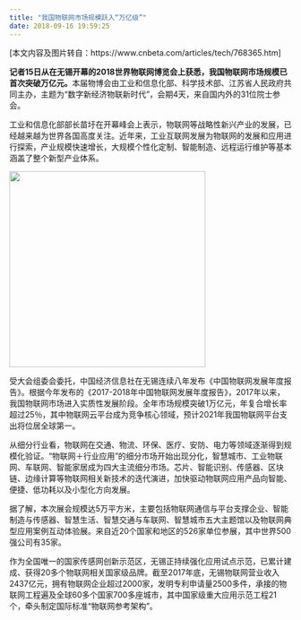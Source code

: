 ```yaml
---
title: "我国物联网市场规模跃入“万亿级”"
date: 2018-09-16 19:59:25
---
```


<p>[本文内容及图片转自：https://www.cnbeta.com/articles/tech/768365.htm]</p><p><strong>记者15日从在无锡开幕的2018世界物联网博览会上获悉，我国物联网市场规模已首次突破万亿元。</strong>本届物博会由工业和信息化部、科学技术部、江苏省人民政府共同主办，主题为“数字新经济物联新时代”，会期4天，来自国内外的31位院士参会。</p><p>工业和信息化部部长苗圩在开幕峰会上表示，物联网等战略性新兴产业的发展，已经越来越为世界各国高度关注。近年来，工业互联网发展为物联网的发展和应用进行探索，产业规模快速增长，大规模个性化定制、智能制造、远程运行维护等基本涵盖了整个新型产业体系。</p><p><img style="width: 350px;" src="http://oldask.openluat.com/image/show/attachments-2018-09-8YxatW6h5b9e4574e1cd7.jpg" class="img-responsive"></p><p>受大会组委会委托，中国经济信息社在无锡连续八年发布《中国物联网发展年度报告》。根据今年发布的《2017-2018年中国物联网发展年度报告》，2017年以来，我国物联网市场进入实质性发展阶段。全年市场规模突破1万亿元，年复合增长率超过25％，其中物联网云平台成为竞争核心领域，预计2021年我国物联网平台支出将位居全球第一。</p><p>从细分行业看，物联网在交通、物流、环保、医疗、安防、电力等领域逐渐得到规模化验证。“物联网＋行业应用”的细分市场开始出现分化，智慧城市、工业物联网、车联网、智能家居成为四大主流细分市场。芯片、智能识别、传感器、区块链、边缘计算等物联网相关新技术的迭代演进，加快驱动物联网应用产品向智能、便捷、低功耗以及小型化方向发展。</p><p>据了解，本次展会规模达5万平方米，主要包括物联网通信与平台支撑企业、智能制造与传感器、智慧生活、智慧交通与车联网、智慧城市五大主题馆以及物联网典型应用案例互动体验展。来自近20个国家和地区的526家单位参展，其中世界500强公司有35家。</p><p>作为全国唯一的国家传感网创新示范区，无锡正持续强化应用试点示范，已累计建成、获得20多个物联网相关国家级品牌。截至2017年底，无锡物联网营业收入2437亿元，拥有物联网企业超过2000家，发明专利申请量2500多件，承接的物联网工程遍及全球60多个国家700多座城市，其中国家级重大应用示范工程21个，牵头制定国际标准“物联网参考架构”。</p>
